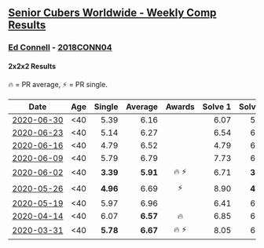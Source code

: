 <style>table {white-space: nowrap;}</style>

## [Senior Cubers Worldwide - Weekly Comp Results](/scw-comp/results/)
### [Ed Connell](README.md) - [2018CONN04](https://www.worldcubeassociation.org/persons/2018CONN04?event=222)
#### 2x2x2 Results

<span style="white-space: nowrap;">🔥 = PR average</span>, <span style="white-space: nowrap;">⚡ = PR single</span>.

| Date | Age | Single | Average | Awards | Solve 1 | Solve 2 | Solve 3 | Solve 4 | Solve 5 | Video |
| :--: | :--: | --: | --: | :--: | --: | --: | --: | --: | --: | :-- |
| [2020-06-30](../../results/2020-06-30/222.md) | <40 | 5.39 | 6.16 |  | 6.07 | 5.94 | 6.48 | 8.02 | 5.39 | [Link](https://www.facebook.com/events/679860472562391?view=permalink&id=682340375647734) |
| [2020-06-23](../../results/2020-06-23/222.md) | <40 | 5.14 | 6.27 |  | 6.54 | 6.45 | 5.14 | 5.83 | 7.38 | [Link](https://www.facebook.com/events/722150235200875?view=permalink&id=724951901587375) |
| [2020-06-16](../../results/2020-06-16/222.md) | <40 | 4.79 | 6.52 |  | 4.79 | 6.23 | 6.89 | 9.62 | 6.43 | [Link](https://www.facebook.com/events/604103587178706?view=permalink&id=607133026875762) |
| [2020-06-09](../../results/2020-06-09/222.md) | <40 | 5.79 | 6.79 |  | 7.73 | 6.08 | 6.58 | 7.71 | 5.79 | [Link](https://www.facebook.com/events/903549840109576?view=permalink&id=906634199801140) |
| [2020-06-02](../../results/2020-06-02/222.md) | <40 | **3.39** | **5.91** | 🔥 ⚡ | 6.71 | **3.39** | 5.02 | 6.01 | 7.92 | [Link](https://www.facebook.com/events/3373950429496747?view=permalink&id=3381586012066522) |
| [2020-05-26](../../results/2020-05-26/222.md) | <40 | **4.96** | 6.69 | ⚡ | 8.90 | **4.96** | 6.42 | 6.93 | 6.72 | [Link](https://www.facebook.com/events/688407551989463?view=permalink&id=691158718381013) |
| [2020-05-19](../../results/2020-05-19/222.md) | <40 | 5.97 | 6.96 |  | 6.41 | 6.50 | 11.65 | 5.97 | 7.96 | [Link](https://www.facebook.com/events/1880761498725633?view=permalink&id=1885639354904514) |
| [2020-04-14](../../results/2020-04-14/222.md) | <40 | 6.07 | **6.57** | 🔥 | 6.85 | 6.07 | 6.67 | 6.52 | 6.51 | [Link](https://www.facebook.com/events/982619255468618?view=permalink&id=985744501822760) |
| [2020-03-31](../../results/2020-03-31/222.md) | <40 | **5.78** | **6.67** | 🔥 ⚡ | 8.05 | 6.14 | 7.39 | **5.78** | 6.48 | [Link](https://www.facebook.com/events/637372103486119?view=permalink&id=638709733352356) |


<!-- Global site tag (gtag.js) - Google Analytics -->
<script async src="https://www.googletagmanager.com/gtag/js?id=UA-86348435-3"></script>
<script>window.dataLayer = window.dataLayer || []; function gtag() {dataLayer.push(arguments);} gtag('js', new Date()); gtag('config', 'UA-86348435-3');</script>
